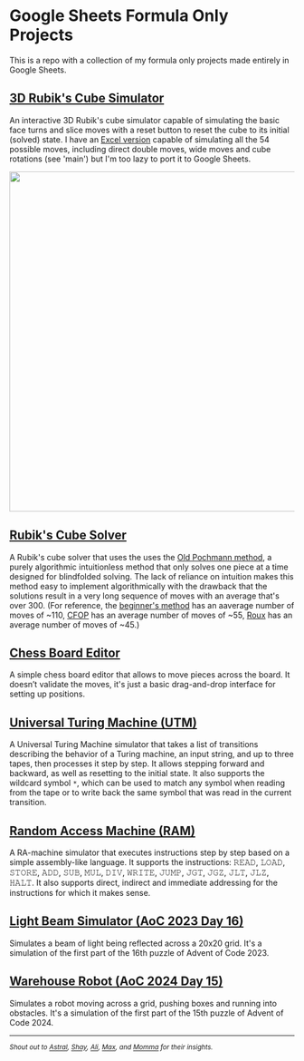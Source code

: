 # Google Sheets Formula Only Projects

This is a repo with a collection of my formula only projects made entirely in Google Sheets.

## [3D Rubik's Cube Simulator](https://github.com/ziadti/gs-projects/blob/main/rubiks_cube_simulator.md)

An interactive 3D Rubik's cube simulator capable of simulating the basic face turns and slice moves with a reset button to reset the cube to its initial (solved) state. I have an [Excel version](https://lnkd.in/dS5K3gEn) capable of simulating all the 54 possible moves, including direct double moves, wide moves and cube rotations (see 'main') but I'm too lazy to port it to Google Sheets.

<img src="https://i.imgur.com/4tnKD4i.gif" width="600">

## [Rubik's Cube Solver]()

A Rubik's cube solver that uses the uses the [Old Pochmann method](https://ruwix.com/the-rubiks-cube/how-to-solve-the-rubiks-cube-blindfolded-tutorial/), a purely algorithmic intuitionless method that only solves one piece at a time designed for blindfolded solving. The lack of reliance on intuition makes this method easy to implement algorithmically with the drawback that the solutions result in a very long sequence of moves with an average that's over 300. (For reference, the [beginner's method](https://ruwix.com/the-rubiks-cube/how-to-solve-the-rubiks-cube-beginners-method/) has an aaverage number of moves of ~110, [CFOP](https://ruwix.com/the-rubiks-cube/advanced-cfop-fridrich/) has an average number of moves of ~55, [Roux](https://ruwix.com/the-rubiks-cube/different-rubiks-cube-solving-methods/roux-method/) has an average number of moves of ~45.)

## [Chess Board Editor]()

A simple chess board editor that allows to move pieces across the board. It doesn’t validate the moves, it's just a basic drag-and-drop interface for setting up positions.

## [Universal Turing Machine (UTM)]()

A Universal Turing Machine simulator that takes a list of transitions describing the behavior of a Turing machine, an input string, and up to three tapes, then processes it step by step. It allows stepping forward and backward, as well as resetting to the initial state. It also supports the wildcard symbol `*`, which can be used to match any symbol when reading from the tape or to write back the same symbol that was read in the current transition.

## [Random Access Machine (RAM)]()

A RA-machine simulator that executes instructions step by step based on a simple assembly-like language. It supports the instructions: 𝚁𝙴𝙰𝙳, 𝙻𝙾𝙰𝙳, 𝚂𝚃𝙾𝚁𝙴, 𝙰𝙳𝙳, 𝚂𝚄𝙱, 𝙼𝚄𝙻, 𝙳𝙸𝚅, 𝚆𝚁𝙸𝚃𝙴, 𝙹𝚄𝙼𝙿, 𝙹𝙶𝚃, 𝙹𝙶𝚉, 𝙹𝙻𝚃, 𝙹𝙻𝚉, 𝙷𝙰𝙻𝚃. It also supports direct, indirect and immediate addressing for the instructions for which it makes sense.



## [Light Beam Simulator (AoC 2023 Day 16)]()

Simulates a beam of light being reflected across a 20x20 grid. It's a simulation of the first part of the 16th puzzle of Advent of Code 2023.

## [Warehouse Robot (AoC 2024 Day 15)]()

Simulates a robot moving across a grid, pushing boxes and running into obstacles. It's a simulation of the first part of the 15th puzzle of Advent of Code 2024.




<hr>

<em><sup>Shout out to <a href="https://docs.google.com/spreadsheets/d/1JoUVSSEYQUJrUvvszhElaD2T7PuZcC9GOU7uc3zp178/">Astral</a>, 
<a href="https://www.reddit.com/user/AdministrativeGift15/">Shay</a>, 
<a href="https://aliafriend.com/">Ali</a>, 
<a href="https://www.cooltables.online/">Max</a>, and 
<a href="https://www.reddit.com/user/mommasaidmommasaid/">Momma</a> for their insights.</sup></em>
